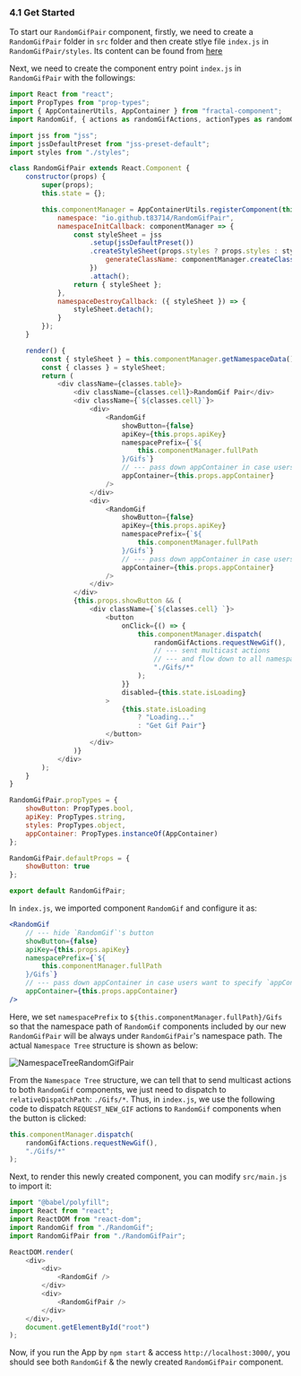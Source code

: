 ### 4.1 Get Started

To start our `RandomGifPair` component, firstly, we need to create a `RandomGifPair` folder in `src` folder and then create stlye file `index.js` in `RandomGifPair/styles`. Its content can be found from [here](https://github.com/t83714/fractal-component-beginner-tutorial/blob/master/src/RandomGifPair/styles/index.js)

Next, we need to create the component entry point `index.js` in `RandomGifPair` with the followings:

```javascript
import React from "react";
import PropTypes from "prop-types";
import { AppContainerUtils, AppContainer } from "fractal-component";
import RandomGif, { actions as randomGifActions, actionTypes as randomGifActionTypes } from "../RandomGif";

import jss from "jss";
import jssDefaultPreset from "jss-preset-default";
import styles from "./styles";

class RandomGifPair extends React.Component {
    constructor(props) {
        super(props);
        this.state = {};

        this.componentManager = AppContainerUtils.registerComponent(this, {
            namespace: "io.github.t83714/RandomGifPair",
            namespaceInitCallback: componentManager => {
                const styleSheet = jss
                    .setup(jssDefaultPreset())
                    .createStyleSheet(props.styles ? props.styles : styles, {
                        generateClassName: componentManager.createClassNameGenerator()
                    })
                    .attach();
                return { styleSheet };
            },
            namespaceDestroyCallback: ({ styleSheet }) => {
                styleSheet.detach();
            }
        });
    }

    render() {
        const { styleSheet } = this.componentManager.getNamespaceData();
        const { classes } = styleSheet;
        return (
            <div className={classes.table}>
                <div className={classes.cell}>RandomGif Pair</div>
                <div className={`${classes.cell}`}>
                    <div>
                        <RandomGif
                            showButton={false}
                            apiKey={this.props.apiKey}
                            namespacePrefix={`${
                                this.componentManager.fullPath
                            }/Gifs`}
                            // --- pass down appContainer in case users want to specify `appContainer`
                            appContainer={this.props.appContainer}
                        />
                    </div>
                    <div>
                        <RandomGif
                            showButton={false}
                            apiKey={this.props.apiKey}
                            namespacePrefix={`${
                                this.componentManager.fullPath
                            }/Gifs`}
                            // --- pass down appContainer in case users want to specify `appContainer`
                            appContainer={this.props.appContainer}
                        />
                    </div>
                </div>
                {this.props.showButton && (
                    <div className={`${classes.cell} `}>
                        <button
                            onClick={() => {
                                this.componentManager.dispatch(
                                    randomGifActions.requestNewGif(),
                                    // --- sent multicast actions 
                                    // --- and flow down to all namespace paths under `${this.componentManager.fullPath}/Gifs/`
                                    "./Gifs/*"
                                );
                            }}
                            disabled={this.state.isLoading}
                        >
                            {this.state.isLoading
                                ? "Loading..."
                                : "Get Gif Pair"}
                        </button>
                    </div>
                )}
            </div>
        );
    }
}

RandomGifPair.propTypes = {
    showButton: PropTypes.bool,
    apiKey: PropTypes.string,
    styles: PropTypes.object,
    appContainer: PropTypes.instanceOf(AppContainer)
};

RandomGifPair.defaultProps = {
    showButton: true
};

export default RandomGifPair;
```

In `index.js`, we imported component `RandomGif` and configure it as:
```jsx
<RandomGif
    // --- hide `RandomGif`'s button
    showButton={false}
    apiKey={this.props.apiKey}
    namespacePrefix={`${
        this.componentManager.fullPath
    }/Gifs`}
    // --- pass down appContainer in case users want to specify `appContainer`
    appContainer={this.props.appContainer}
/>
```
Here, we set `namespacePrefix` to `${this.componentManager.fullPath}/Gifs` so that the namespace path of `RandomGif` components included by our new `RandomGifPair` will be always under `RandomGifPair`'s namespace path. The actual `Namespace Tree` structure is shown as below:

![NamespaceTreeRandomGifPair](../assets/BeginnerTutorial/NamespaceTreeRandomGifPair.png)

From the `Namespace Tree` structure, we can tell that to send multicast actions to both `RandomGif` components, we just need to dispatch to `relativeDispatchPath`: `./Gifs/*`. Thus, in `index.js`, we use the following code to dispatch `REQUEST_NEW_GIF` actions to `RandomGif` components when the button is clicked:
```javascript
this.componentManager.dispatch(
    randomGifActions.requestNewGif(),
    "./Gifs/*"
);
```


Next, to render this newly created component, you can modify `src/main.js` to import it:
```javascript
import "@babel/polyfill";
import React from "react";
import ReactDOM from "react-dom";
import RandomGif from "./RandomGif";
import RandomGifPair from "./RandomGifPair";

ReactDOM.render(
    <div>
        <div>
            <RandomGif />
        </div>
        <div>
            <RandomGifPair />
        </div>
    </div>,
    document.getElementById("root")
);
```

Now, if you run the App by `npm start` & access `http://localhost:3000/`, you should see both `RandomGif` & the newly created `RandomGifPair` component.